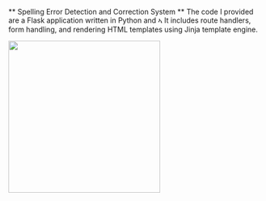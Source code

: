 ** Spelling Error Detection and Correction System **
The code I provided are a Flask application written in Python and ኣ
It includes route handlers, form handling, and rendering HTML templates using Jinja template engine. 


<img src="https://github.com/aronsinkie/NIDS/assets/74707268/3ebd9e6c-f5c5-481a-add2-8cf741b72aec" width="300">
